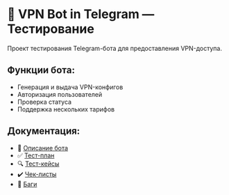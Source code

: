 # 🤖 VPN Bot in Telegram — Тестирование

Проект тестирования Telegram-бота для предоставления VPN-доступа.

## Функции бота:
- Генерация и выдача VPN-конфигов
- Авторизация пользователей
- Проверка статуса
- Поддержка нескольких тарифов

## Документация:
- 📄 [Описание бота](./Docs/AppDocumentation.md)
- ✅ [Тест-план](./TestPlan/TestPlan.md)
- 🔍 [Тест-кейсы](./TestCases/GenerateConfig.md)
- ✔️ [Чек-листы](./Checklists/Checklist.md)
- 🐞 [Баги](./BugReports/)
